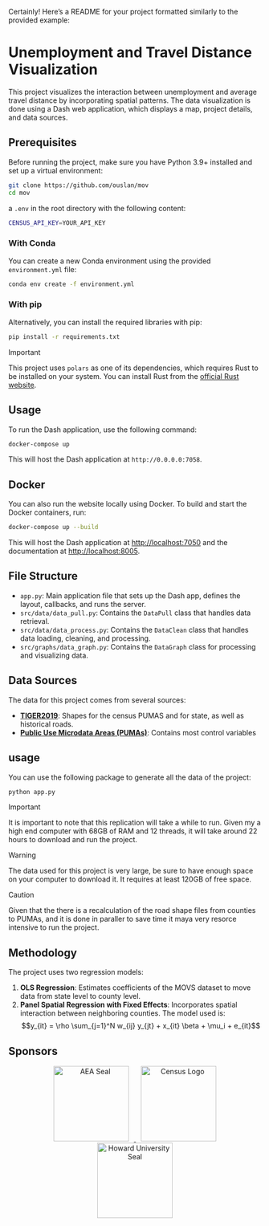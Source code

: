 Certainly! Here’s a README for your project formatted similarly to the provided example:

# Unemployment and Travel Distance Visualization

This project visualizes the interaction between unemployment and average travel distance by incorporating spatial patterns. The data visualization is done using a Dash web application, which displays a map, project details, and data sources.

## Prerequisites

Before running the project, make sure you have Python 3.9+ installed and set up a virtual environment:

```bash
git clone https://github.com/ouslan/mov
cd mov
```

a `.env` in the root directory with the following content:

```bash
CENSUS_API_KEY=YOUR_API_KEY
```

### With Conda

You can create a new Conda environment using the provided `environment.yml` file:

```bash
conda env create -f environment.yml
```

### With pip

Alternatively, you can install the required libraries with pip:

```bash
pip install -r requirements.txt
```

> [!IMPORTANT]  
> This project uses `polars` as one of its dependencies, which requires Rust to be installed on your system. You can install Rust from the [official Rust website](https://www.rust-lang.org/).

## Usage

To run the Dash application, use the following command:

```bash
docker-compose up
```

This will host the Dash application at `http://0.0.0.0:7058`.

## Docker

You can also run the website locally using Docker. To build and start the Docker containers, run:

```bash
docker-compose up --build
```

This will host the Dash application at [http://localhost:7050](http://localhost:7050) and the documentation at [http://localhost:8005](http://localhost:8005).

## File Structure

- `app.py`: Main application file that sets up the Dash app, defines the layout, callbacks, and runs the server.
- `src/data/data_pull.py`: Contains the `DataPull` class that handles data retrieval.
- `src/data/data_process.py`: Contains the `DataClean` class that handles data loading, cleaning, and processing.
- `src/graphs/data_graph.py`: Contains the `DataGraph` class for processing and visualizing data.

## Data Sources

The data for this project comes from several sources:

-  [**TIGER2019**](https://www2.census.gov/geo/tiger/TIGER2019/TABBLOCK20/): Shapes for the census PUMAS and for state, as well as historical roads.
- [**Public Use Microdata Areas (PUMAs)**](https://www.census.gov/programs-surveys/geography/guidance/geo-areas/pumas.html): Contains most control variables

## usage

You can use the following package to generate all the data of the project:
```bash
python app.py
```


> [!IMPORTANT]  
> It is important to note that this replication will take a while to run. Given my a high end computer with 68GB of RAM and 12 threads, it will take around 22 hours to download and run the project.

> [!WARNING]  
> The data used for this project is very large, be sure to have enough space on your computer to download it. It requires at least 120GB of free space.

> [!CAUTION]
> Given that the there is a recalculation of the road shape files from counties to PUMAs, and it is done in paraller to save time it maya very resorce intensive to run the project.
## Methodology

The project uses two regression models:

1. **OLS Regression**: Estimates coefficients of the MOVS dataset to move data from state level to county level.
2. **Panel Spatial Regression with Fixed Effects**: Incorporates spatial interaction between neighboring counties. The model used is:
   $$y_{it} = \rho \sum_{j=1}^N w_{ij} y_{jt} + x_{it} \beta + \mu_i + e_{it}$$

## Sponsors

<p align="center">
  <a href="https://www.aeaweb.org/">
    <img src='https://upload.wikimedia.org/wikipedia/en/thumb/e/e4/American_Economic_Association_logo.svg/2880px-American_Economic_Association_logo.svg.png' alt="AEA Seal" style="width: 150px; height: auto; margin: 0 10px;" />
  </a>
  <a href="https://www.census.gov/">
    <img src='https://upload.wikimedia.org/wikipedia/commons/c/c1/United_States_Census_Bureau_Wordmark.svg' alt="Census Logo" style="width: 150px; height: auto; margin: 0 10px;" />
  </a>
  <a href="https://howard.edu/">
    <img src='https://upload.wikimedia.org/wikipedia/en/thumb/2/21/Howard_University_logo.svg/2880px-Howard_University_logo.svg.png' alt="Howard University Seal" style="width: 150px; height: auto; margin: 0 10px;" />
  </a>
</p>
